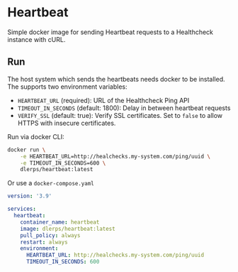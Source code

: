 Heartbeat
=========

Simple docker image for sending Heartbeat requests to a Healthcheck instance with cURL.

## Run

The host system which sends the heartbeats needs docker to be installed. The supports two environment variables:

 - `HEARTBEAT_URL` (required): URL of the Healthcheck Ping API
 - `TIMEOUT_IN_SECONDS` (default: 1800): Delay in between heartbeat requests
 - `VERIFY_SSL` (default: true): Verify SSL certificates. Set to `false` to allow HTTPS with insecure certificates.

Run via docker CLI:

```bash
docker run \
    -e HEARTBEAT_URL=http://healchecks.my-system.com/ping/uuid \
    -e TIMEOUT_IN_SECONDS=600 \
    dlerps/heartbeat:latest
```

Or use a `docker-compose.yaml`

```yaml
version: '3.9'

services:
  heartbeat:
    container_name: heartbeat
    image: dlerps/heartbeat:latest
    pull_policy: always
    restart: always
    environment:
      HEARTBEAT_URL: http://healchecks.my-system.com/ping/uuid
      TIMEOUT_IN_SECONDS: 600
 ```

 